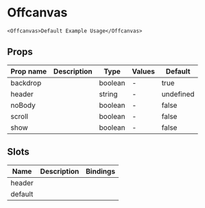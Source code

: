 # Offcanvas

```vue live
<Offcanvas>Default Example Usage</Offcanvas>
```

## Props

| Prop name | Description | Type    | Values | Default   |
| --------- | ----------- | ------- | ------ | --------- |
| backdrop  |             | boolean | -      | true      |
| header    |             | string  | -      | undefined |
| noBody    |             | boolean | -      | false     |
| scroll    |             | boolean | -      | false     |
| show      |             | boolean | -      | false     |

## Slots

| Name    | Description | Bindings |
| ------- | ----------- | -------- |
| header  |             |          |
| default |             |          |
